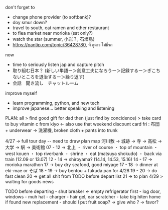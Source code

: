don't forget to 
- change phone provider (to softbank)?
- doy smur down?
- travel to south, eat ramen and other restaurant
- to flea market near morioka (sat only?)
- watch the star (summer, 小岩？, 石垣島)
- https://pantip.com/topic/36428780, ที่ ดูดาว ไม่มีรถ

now
- time to seriously listen jap and capture pitch 
- 取り組む日本？ (新しい単語ー＞創意工夫になろうー＞記録するー＞ぎこちないところを退治するー＞繰り返す)
- 会話　聞き流し　チャットルーム

improve myself
- learn programming, python, and new tech 
- improve japanese... better speaking and listening

PLAN:
	all
	> find good gift for dad then (just find by concidence)
	> take card to buy vitamin c from kiyo <- also use that weekend discount card
	fri : 布団 + underwear → 洗濯機, broken cloth + pants into trunk
	
4/27
		-> full tour day -- need to draw plan map
			河川敷 -> 城跡 -> 寺 -> 高松 -> 大学 -> 駅 -> 美術館 
		07 - 12 -> 北上
			・ river of course
			・ top of mountain
			・ west kouen
			・ top riverbank
			・ shrine
			・ eat (matsuya shokudo)
			・ back via train (12.09 or 13.07)
		12 - 14 -> shiroyama? (14.14, 14.53, 15.16)
		14 - 17 -> morioka marathon
		17	-> buy dry seafood, good miyage
		17 - 18 -> dinner at eki-mae or そば
		18 - 19 -> buy bentou + fukuda pan for 4/28
		19 - 20 -> do fast clean
		20 -> get all shit from TODO before depart list
		21 -> to plan 4/29
			> waiting for goods news

TODO before departing
	- shut breaker <- empty refrigerator first
	- log door, windows
	- muh hat
	- charger
	- hair gel, ear scratcher
	- take big hiten home if found new replacement
	- should I put fruit soap? -> give who ? -> favor?

